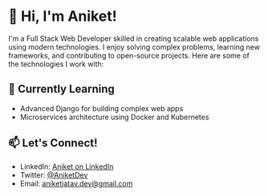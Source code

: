 
# 👋 Hi, I'm Aniket!

I'm a  Full Stack Web Developer skilled in creating scalable web applications using modern technologies. I enjoy solving complex problems, learning new frameworks, and contributing to open-source projects. Here are some of the technologies I work with:


## 🌱 Currently Learning
- Advanced Django for building complex web apps
- Microservices architecture using Docker and Kubernetes



## 📫 Let's Connect!
- LinkedIn: [Aniket on LinkedIn](https://www.linkedin.com/in/aniket-jatav-abb2a6285/)
- Twitter: [@AniketDev](https://x.com/_aniketjatav)
- Email: [aniketjatav.dev@gmail.com](#)
